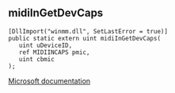 ## midiInGetDevCaps

```
[DllImport("winmm.dll", SetLastError = true)]
public static extern uint midiInGetDevCaps(
   uint uDeviceID,
   ref MIDIINCAPS pmic,
   uint cbmic
);
```

[Microsoft documentation](TODO)
